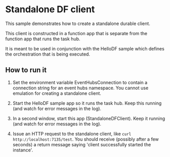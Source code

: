 ﻿# Standalone DF client

This sample demonstrates how to create a standalone durable client.

This client is constructed in a function app that is separate from the function app that runs the task hub. 

It is meant to be used in conjunction with the HelloDF sample which defines the orchestration that is being executed.

## How to run it

1. Set the environment variable EventHubsConnection to contain a connection string for an event hubs namespace. You cannot use emulation for creating a standalone client.

2. Start the HelloDF sample app so it runs the task hub. Keep this running (and watch for error messages in the log).

3. In a second window, start this app (StandaloneDFClient). Keep it running (and watch for error messages in the log).

4. Issue an HTTP request to the standalone client, like `curl http://localhost:7135/test`. You should receive (possibly after a few seconds) a return message saying 'client successfully started the instance'.